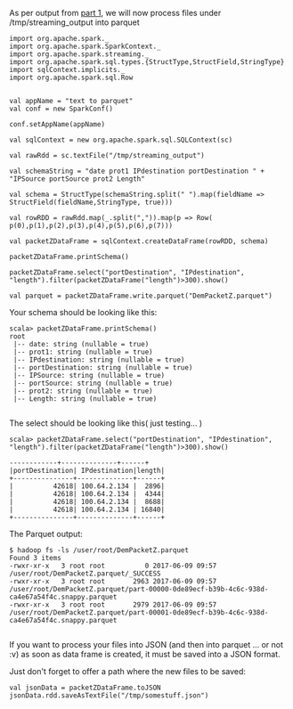 
As per output from [part 1](https://github.com/Satanette/mapr-SparkStreaming-Zoomdata/blob/master/Spark-Streaming.md), 
we will now process files under /tmp/streaming_output into parquet 

```
import org.apache.spark._
import org.apache.spark.SparkContext._
import org.apache.spark.streaming._
import org.apache.spark.sql.types.{StructType,StructField,StringType}
import sqlContext.implicits._
import org.apache.spark.sql.Row

                                                                                                                    
val appName = "text to parquet"
val conf = new SparkConf()

conf.setAppName(appName)

val sqlContext = new org.apache.spark.sql.SQLContext(sc)

val rawRdd = sc.textFile("/tmp/streaming_output")

val schemaString = "date prot1 IPdestination portDestination " + "IPSource portSource prot2 Length"

val schema = StructType(schemaString.split(" ").map(fieldName => StructField(fieldName,StringType, true)))

val rowRDD = rawRdd.map(_.split(",")).map(p => Row( p(0),p(1),p(2),p(3),p(4),p(5),p(6),p(7)))

val packetZDataFrame = sqlContext.createDataFrame(rowRDD, schema)

packetZDataFrame.printSchema()

packetZDataFrame.select("portDestination", "IPdestination", "length").filter(packetZDataFrame("length")>300).show()

val parquet = packetZDataFrame.write.parquet("DemPacketZ.parquet")

```

Your schema should be looking like this:

```
scala> packetZDataFrame.printSchema()
root
 |-- date: string (nullable = true)
 |-- prot1: string (nullable = true)
 |-- IPdestination: string (nullable = true)
 |-- portDestination: string (nullable = true)
 |-- IPSource: string (nullable = true)
 |-- portSource: string (nullable = true)
 |-- prot2: string (nullable = true)
 |-- Length: string (nullable = true)
 
 ```
 
The select should be looking like this( just testing... )
 
 ```
 scala> packetZDataFrame.select("portDestination", "IPdestination", "length").filter(packetZDataFrame("length")>300).show()
 
 ------------+--------------+------+
|portDestination| IPdestination|length|
+---------------+--------------+------+
|          42618| 100.64.2.134 |  2896|
|          42618| 100.64.2.134 |  4344|
|          42618| 100.64.2.134 |  8688|
|          42618| 100.64.2.134 | 16840|
+---------------+--------------+------+
 
 ```
 The Parquet output:
 
 ```
 $ hadoop fs -ls /user/root/DemPacketZ.parquet
Found 3 items
-rwxr-xr-x   3 root root          0 2017-06-09 09:57 /user/root/DemPacketZ.parquet/_SUCCESS
-rwxr-xr-x   3 root root       2963 2017-06-09 09:57 /user/root/DemPacketZ.parquet/part-00000-0de89ecf-b39b-4c6c-938d-ca4e67a54f4c.snappy.parquet
-rwxr-xr-x   3 root root       2979 2017-06-09 09:57 /user/root/DemPacketZ.parquet/part-00001-0de89ecf-b39b-4c6c-938d-ca4e67a54f4c.snappy.parquet

 
 ```
 
If you want to process your files into JSON (and then into parquet ... or not :v)  as soon as data frame is created, 
it must be saved into a JSON format. 

Just don't forget to offer a path where the new files to be saved:

```
val jsonData = packetZDataFrame.toJSON
jsonData.rdd.saveAsTextFile("/tmp/somestuff.json")
```








